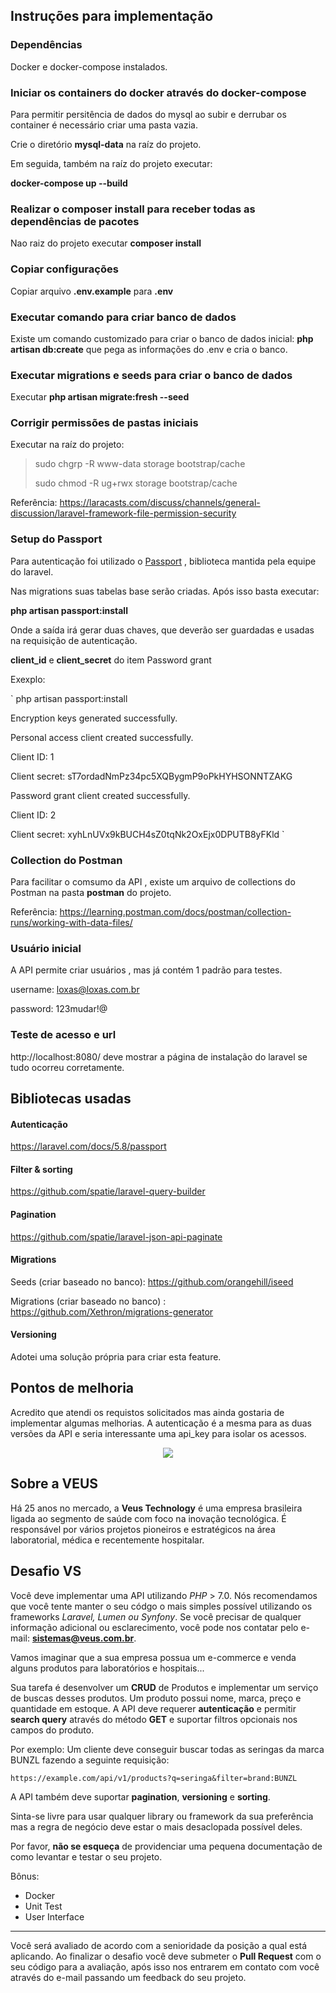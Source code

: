 ## Instruções para implementação

### Dependências

Docker e docker-compose instalados.

### Iniciar os containers do docker através do docker-compose

Para permitir persitência de dados do mysql ao subir e derrubar os container é necessário criar uma pasta vazia.

Crie o diretório **mysql-data** na raíz do projeto.

Em seguida, também na raíz do projeto executar:

**docker-compose up --build**

### Realizar o composer install para receber todas as dependências de pacotes

Nao raiz do projeto executar **composer install**

### Copiar configurações

Copiar arquivo **.env.example** para **.env**

### Executar comando para criar banco de dados

Existe um comando customizado para criar o banco de dados inicial:
**php artisan db:create** que pega as informações do .env e cria o banco.

### Executar migrations e seeds para criar o banco de dados

Executar **php artisan migrate:fresh --seed**

### Corrigir permissões de pastas iniciais

Executar na raíz do projeto:

>sudo chgrp -R www-data storage bootstrap/cache
>
>sudo chmod -R ug+rwx storage bootstrap/cache

Referência: https://laracasts.com/discuss/channels/general-discussion/laravel-framework-file-permission-security

### Setup do Passport

Para autenticação foi utilizado o [Passport](https://laravel.com/docs/5.8/passport) , biblioteca mantida pela equipe do laravel.

Nas migrations suas tabelas base serão criadas. Após isso basta executar:

**php artisan passport:install**

Onde a saída irá gerar duas chaves, que deverão ser guardadas e usadas na requisição de autenticação.

**client_id** e **client_secret** do item Password grant


Exexplo:

`
php artisan passport:install

Encryption keys generated successfully.

Personal access client created successfully.

Client ID: 1

Client secret: sT7ordadNmPz34pc5XQBygmP9oPkHYHSONNTZAKG

Password grant client created successfully.

Client ID: 2

Client secret: xyhLnUVx9kBUCH4sZ0tqNk2OxEjx0DPUTB8yFKld
`


### Collection do Postman

Para facilitar o comsumo da API , existe um arquivo de collections do Postman na pasta **postman** do projeto.

Referência: https://learning.postman.com/docs/postman/collection-runs/working-with-data-files/

### Usuário inicial

A API permite criar usuários , mas já contém 1 padrão para testes.

username: loxas@loxas.com.br

password: 123mudar!@

### Teste de acesso e url

http://localhost:8080/ deve mostrar a página de instalação do laravel se tudo ocorreu corretamente.


## Bibliotecas usadas

#### Autenticação

https://laravel.com/docs/5.8/passport

#### Filter & sorting

https://github.com/spatie/laravel-query-builder

#### Pagination

https://github.com/spatie/laravel-json-api-paginate

#### Migrations

Seeds (criar baseado no banco): https://github.com/orangehill/iseed

Migrations (criar baseado no banco) : https://github.com/Xethron/migrations-generator

#### Versioning

Adotei uma solução própria para criar esta feature.


## Pontos de melhoria

Acredito que atendi os requistos solicitados mas ainda gostaria de implementar algumas melhorias.
A autenticação é a mesma para as duas versões da API e seria interessante uma api_key para isolar os acessos.

<p align="center">
    <img src="https://i.imgur.com/2LUR2yy.png">
</p>

## Sobre a VEUS

Há 25 anos no mercado, a **Veus Technology** é uma empresa brasileira ligada ao segmento de saúde com foco na inovação tecnológica. É responsável por vários projetos pioneiros e estratégicos na área laboratorial, médica e recentemente hospitalar.

## Desafio VS

Você deve implementar uma API utilizando *PHP* > 7.0. Nós recomendamos que você tente manter o seu códgo o mais simples possível utilizando os frameworks *Laravel, Lumen ou Synfony*. Se você precisar de qualquer informação adicional ou esclarecimento, você pode nos contatar pelo e-mail: **sistemas@veus.com.br**.

Vamos imaginar que a sua empresa possua um e-commerce e venda alguns produtos para laboratórios e hospitais...

Sua tarefa é desenvolver um **CRUD** de Produtos e implementar um serviço de buscas desses produtos. Um produto possui nome, marca, preço e quantidade em estoque.
A API deve requerer **autenticação** e permitir __search query__ através do método **GET** e suportar filtros opcionais nos campos do produto.

Por exemplo: Um cliente deve conseguir buscar todas as seringas da marca BUNZL fazendo a seguinte requisição:

`https://example.com/api/v1/products?q=seringa&filter=brand:BUNZL`

A API também deve suportar __pagination__, __versioning__ e __sorting__.

Sinta-se livre para usar qualquer library ou framework da sua preferência mas a regra de negócio deve estar o mais desaclopada possível deles.

Por favor, **não se esqueça** de providenciar uma pequena documentação de como levantar e testar o seu projeto.

Bônus:
* Docker
* Unit Test
* User Interface

---
Você será avaliado de acordo com a senioridade da posição a qual está aplicando. Ao finalizar o desafio você deve submeter o **Pull Request** com o seu código para a avaliação, após isso nos entrarem em contato com você através do e-mail passando um feedback do seu projeto.
